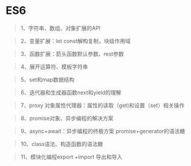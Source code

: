 # ES6 # 

>1、字符串、数组、对象扩展的API

>2、变量扩展：let const解构复制，块级作用域

>3、函数扩展：箭头函数默认参数、rest参数

>4、展开运算符、模板字符串

>5、set和map数据结构

>6、迭代器和生成器函数next和yield的理解

>7、proxy 对象属性代理器：属性的读取（get)和设置（set）相关操作

>8、promise对象、异步编程的解决方案

>9、async+await：异步编程的终极方案
    promise+generator的语法糖

>10、class语法、构造函数的语法糖

>11、模块化编程export +import 导出和导入

